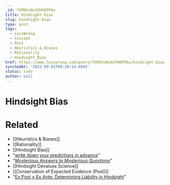 ```yaml
---
_id: fkM9XsNvXdYH6PPAx
title: Hindsight bias
slug: hindsight-bias
type: post
tags:
  - LessWrong
  - Concept
  - Post
  - Heuristics_&_Biases
  - Rationality
  - Hindsight_Bias
href: https://www.lesswrong.com/posts/fkM9XsNvXdYH6PPAx/hindsight-bias
synchedAt: '2022-09-01T09:28:14.484Z'
status: todo
author: null
---
```


# Hindsight Bias


# Related

- [[Heuristics & Biases]]
- [[Rationality]]
- [[Hindsight Bias]]
- "[write down your predictions in advance](http://www.overcomingbias.com/2007/08/conservation-of.html)"
- "[_Mysterious Answers to Mysterious Questions_](http://wiki.lesswrong.com/wiki/Mysterious_Answers_to_Mysterious_Questions)"
- [[Hindsight Devalues Science]]
- [[Conservation of Expected Evidence (Post)]]
- "[Ex Post ≠ Ex Ante: Determining Liability in Hindsight](http://www.jstor.org/view/01477307/ap050075/05a00120/0)"